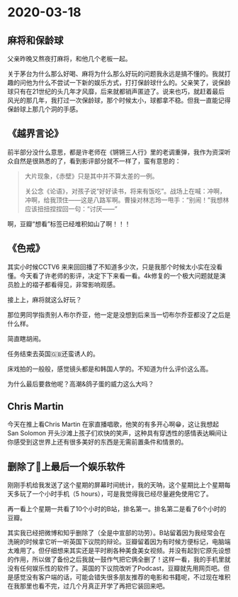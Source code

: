 # 2020-03-18

## 麻将和保龄球

父亲昨晚又熬夜打麻将，和他几个老板一起。

关于茅台为什么那么好喝、麻将为什么那么好玩的问题我永远是搞不懂的。我就打趣的问他为什么不尝试一下新的娱乐方式，打打保龄球什么的。父亲笑了，说保龄球只有在21世纪的头几年才风靡，后来就都销声匿迹了。说来也巧，就赶着最后风光的那几年，我打过一次保龄球，那个时候太小，球都拿不稳。但我一直能记得保龄球上那几个洞的手感。

## 《越界言论》

前半部分没什么意思，都是许老师在《锵锵三人行》里的老调重弹，我作为资深听众自然是很熟悉的了，看到影评部分就不一样了，蛮有意思的：


> 大片现象，《赤壁》只是其中并不算太差的一例。
>
> 关公念《论语》，对孩子说“好好读书，将来有饭吃”。战场上在喊：冲啊，冲啊，给我顶住——这是八路军啊。曹操对林志玲一甩手：“别闹！”我想林应该扭扭捏捏回一句：“讨厌——”



啊，豆瓣“想看”标签已经堆积如山了啊！！！

## 《色戒》

其实小时候CCTV6 来来回回播了不知道多少次，只是我那个时候太小实在没看懂。今天看了许老师的影评，决定下下来看一看。4k修复的一个极大问题就是演员脸上的褶子都看得见，非常影响观感。

接上上，麻将就这么好玩？

那位男同学指责别人布尔乔亚，他一定是没想到后来当一切布尔乔亚都没了之后是什么样。

简直瞎胡闹。

任务结束去英国🇬🇧还蛮诱人的。

 床戏拍的一般般，感觉镜头都是和韩国人学的。不知道为什么评价这么高。

为什么最后要救他呢？高潮&鸽子蛋的威力这么大吗？



## Chris Martin

今天在推上看Chris Martin 在家直播唱歌，他笑的有多开心啊😁，这让我想起 San Solomon 开头沙滩上孩子们欢快的笑声，这种具有穿透性的感情表达瞬间让你感受到这世界上还有很多美好的东西是无需前置条件和情景的。





## 删除了📱上最后一个娱乐软件

刚刚手机给我发送了这个星期的屏幕时间统计，我的天呐，这个星期比上个星期每天多玩了一个小时手机（5 hours），可是我觉得我已经尽量避免使用它了。

再一看上个星期一共看了10个小时的B站，排名第一。排名第二是看了6个小时的豆瓣。

其实我已经把微博和知乎删除了（全是中宣部的功劳）。B站留着因为我经常会在洗碗的时候拿它听一听英国下议院的辩论。豆瓣留着因为有时候方便标记，电脑端太难用了。但仔细想来其实还是平时刷各种美食美女视频。并没有起到它原先设想的作用，所以做了备份之后我就一鼓作气把它俩全删了！这样一看，我的手机里就没有任何娱乐性的软件了。英国的下议院改听了Podcast，豆瓣就先用网页吧。但是感觉没有客户端的话，可能会错失很多朋友推荐的电影和书籍呢，不过现在堆积在我那里也看不完，过几个月真正开学了再把它装回来吧。

